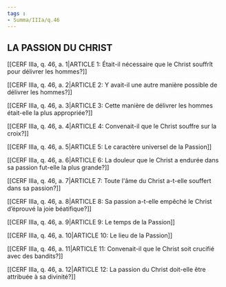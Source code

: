 ```yaml
---
tags : 
- Summa/IIIa/q.46
---
```


## LA PASSION DU CHRIST

[[CERF IIIa, q. 46, a. 1|ARTICLE 1: Était-il nécessaire que le Christ souffrît pour délivrer les hommes?]]

[[CERF IIIa, q. 46, a. 2|ARTICLE 2: Y avait-il une autre manière possible de délivrer les hommes?]]

[[CERF IIIa, q. 46, a. 3|ARTICLE 3: Cette manière de délivrer les hommes était-elle la plus appropriée?]]

[[CERF IIIa, q. 46, a. 4|ARTICLE 4: Convenait-il que le Christ souffre sur la croix?]]

[[CERF IIIa, q. 46, a. 5|ARTICLE 5: Le caractère universel de la Passion]]

[[CERF IIIa, q. 46, a. 6|ARTICLE 6: La douleur que le Christ a endurée dans sa passion fut-elle la plus grande?]]

[[CERF IIIa, q. 46, a. 7|ARTICLE 7: Toute l'âme du Christ a-t-elle souffert dans sa passion?]]

[[CERF IIIa, q. 46, a. 8|ARTICLE 8: Sa passion a-t-elle empêché le Christ d’éprouvé la joie béatifique?]]

[[CERF IIIa, q. 46, a. 9|ARTICLE 9: Le temps de la Passion]]

[[CERF IIIa, q. 46, a. 10|ARTICLE 10: Le lieu de la Passion]]

[[CERF IIIa, q. 46, a. 11|ARTICLE 11: Convenait-il que le Christ soit crucifié avec des bandits?]]

[[CERF IIIa, q. 46, a. 12|ARTICLE 12: La passion du Christ doit-elle être attribuée à sa divinité?]]

